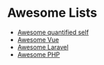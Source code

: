 # Awesome Lists

- [Awesome quantified self](https://github.com/woop/awesome-quantified-self)
- [Awesome Vue](https://github.com/burnz/awesome-vue)
- [Awesome Laravel](https://github.com/burnz/awesome-laravel)
- [Awesome PHP](https://github.com/burnz/awesome-php)